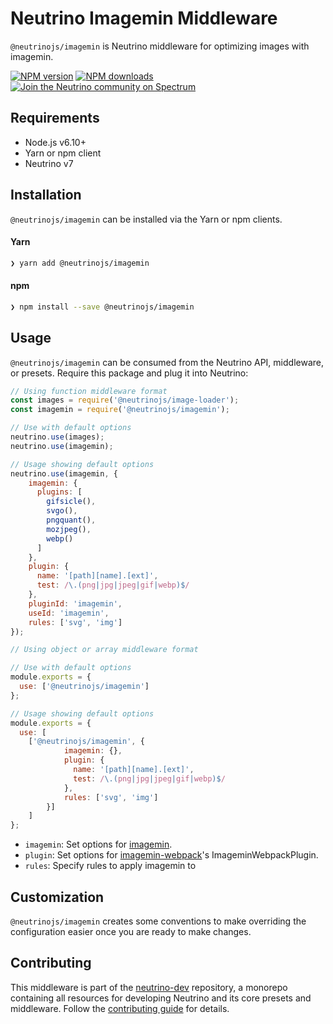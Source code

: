 # Neutrino Imagemin Middleware

`@neutrinojs/imagemin` is Neutrino middleware for optimizing images with imagemin.

[![NPM version][npm-image]][npm-url]
[![NPM downloads][npm-downloads]][npm-url]
[![Join the Neutrino community on Spectrum][spectrum-image]][spectrum-url]

## Requirements

- Node.js v6.10+
- Yarn or npm client
- Neutrino v7

## Installation

`@neutrinojs/imagemin` can be installed via the Yarn or npm clients.

#### Yarn

```bash
❯ yarn add @neutrinojs/imagemin
```

#### npm

```bash
❯ npm install --save @neutrinojs/imagemin
```

## Usage

`@neutrinojs/imagemin` can be consumed from the Neutrino API, middleware, or presets. Require this package
and plug it into Neutrino:

```js
// Using function middleware format
const images = require('@neutrinojs/image-loader');
const imagemin = require('@neutrinojs/imagemin');

// Use with default options
neutrino.use(images);
neutrino.use(imagemin);

// Usage showing default options
neutrino.use(imagemin, {
	imagemin: {
	  plugins: [
	    gifsicle(),
	    svgo(),
	    pngquant(),
	    mozjpeg(),
	    webp()
	  ]
	},
	plugin: {
	  name: '[path][name].[ext]',
	  test: /\.(png|jpg|jpeg|gif|webp)$/
	},
	pluginId: 'imagemin',
	useId: 'imagemin',
	rules: ['svg', 'img']
});
```

```js
// Using object or array middleware format

// Use with default options
module.exports = {
  use: ['@neutrinojs/imagemin']
};

// Usage showing default options
module.exports = {
  use: [
    ['@neutrinojs/imagemin', {
			imagemin: {},
			plugin: {
			  name: '[path][name].[ext]',
			  test: /\.(png|jpg|jpeg|gif|webp)$/
			},
			rules: ['svg', 'img']
		}]
	]
};
```

- `imagemin`: Set options for [imagemin](https://github.com/imagemin/imagemin#options).
- `plugin`: Set options for [imagemin-webpack](https://github.com/itgalaxy/imagemin-webpack#standalone-plugin)'s ImageminWebpackPlugin.
- `rules`: Specify rules to apply imagemin to

## Customization

`@neutrinojs/imagemin` creates some conventions to make overriding the configuration easier once you are
ready to make changes.

## Contributing

This middleware is part of the [neutrino-dev](https://github.com/mozilla-neutrino/neutrino-dev) repository, a monorepo
containing all resources for developing Neutrino and its core presets and middleware. Follow the
[contributing guide](https://neutrino.js.org/contributing) for details.

[npm-image]: https://img.shields.io/npm/v/@neutrinojs/imagemin.svg
[npm-downloads]: https://img.shields.io/npm/dt/@neutrinojs/imagemin.svg
[npm-url]: https://npmjs.org/package/@neutrinojs/imagemin
[spectrum-image]: https://withspectrum.github.io/badge/badge.svg
[spectrum-url]: https://spectrum.chat/neutrino
